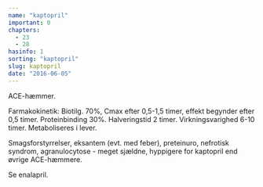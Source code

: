 ```yaml
---
name: "kaptopril"
important: 0
chapters:
  - 23
  - 28
hasinfo: 1
sorting: "kaptopril"
slug: kaptopril
date: "2016-06-05"
---
```


ACE-hæmmer.

Farmakokinetik: Biotilg. 70%, Cmax efter 0,5-1,5 timer, effekt begynder efter
0,5 timer. Proteinbinding 30%. Halveringstid 2 timer. Virkningsvarighed 6-10
timer. Metaboliseres i lever.

Smagsforstyrrelser, eksantem (evt. med feber), preteinuro, nefrotisk syndrom,
agranulocytose - meget sjældne, hyppigere for kaptopril end øvrige ACE-hæmmere.

Se enalapril.
